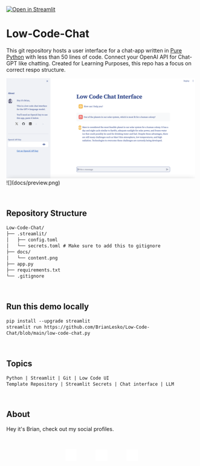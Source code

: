 [![Open in Streamlit](https://static.streamlit.io/badges/streamlit_badge_black_white.svg)](https://rental-floorplans-brianlesko.streamlit.app)
# Low-Code-Chat
This git repository hosts a user interface for a chat-app written in [Pure Python](https://github.com/BrianLesko/Low-Code-Chat/blob/main/low-code-chat.py) with less than 50 lines of  code. Connect your OpenAI API for Chat-GPT like chatting. Created for Learning Purposes, this repo has a focus on correct respo structure.

<img src="docs/preview.png" width="500">
![](docs/preview.png)

&nbsp;

## Repository Structure
```
Low-Code-Chat/
├── .streamlit/
│   ├── config.toml
│   └── secrets.toml # Make sure to add this to gitignore
├── docs/
│   └── content.png
├── app.py
├── requirements.txt
└── .gitignore
```

&nbsp;

## Run this demo locally
```
pip install --upgrade streamlit
streamlit run https://github.com/BrianLesko/Low-Code-Chat/blob/main/low-code-chat.py
```

&nbsp;

## Topics 
```
Python | Streamlit | Git | Low Code UI
Template Repository | Streamlit Secrets | Chat interface | LLM
```

&nbsp;

## About

Hey it's Brian, check out my social profiles. 

&nbsp;

<div align="center">

<img src="https://github.com/BrianLesko/BrianLesko/blob/main/.socials/x-logo-white.svg" width="30"></a> &nbsp; &nbsp; &nbsp; &nbsp; &nbsp; &nbsp; <a href="https://github.com/BrianLesko"><img src="https://github.com/BrianLesko/BrianLesko/blob/main/.socials/github-mark-white.svg" width="30"></a> &nbsp; &nbsp; &nbsp; &nbsp; &nbsp; &nbsp; <a href="https://www.linkedin.com/in/brianlesko/"><img src="https://github.com/BrianLesko/BrianLesko/blob/main/.socials/linkedin-icon-white.svg" width="30"></a>

&nbsp;


